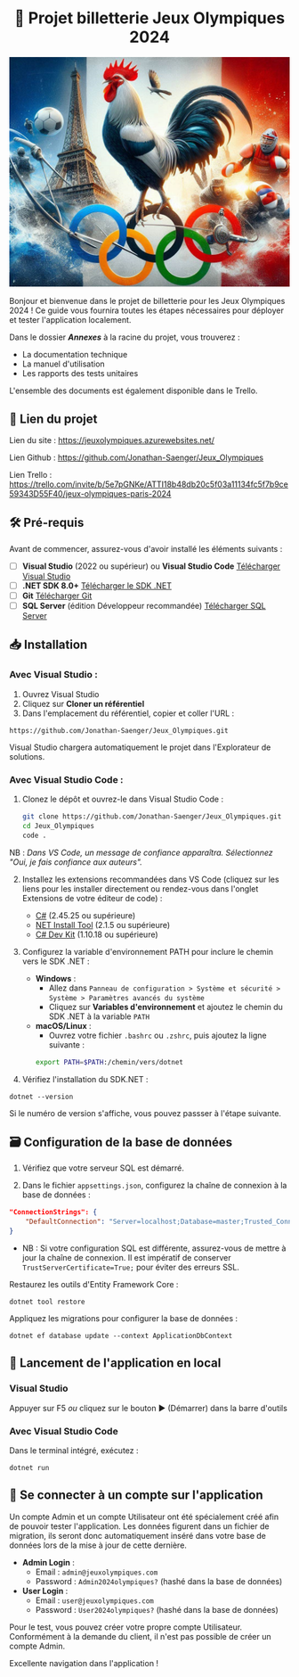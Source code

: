 ﻿<h1 align="center">🏅 Projet billetterie Jeux Olympiques 2024 </h1>

<img src="wwwroot/images/readme.png" alt="Logo"></p>


Bonjour et bienvenue dans le projet de billetterie pour les Jeux Olympiques 2024 ! Ce guide vous fournira toutes les 
étapes nécessaires pour déployer et tester l'application localement.

Dans le dossier ***Annexes*** à la racine du projet, vous trouverez : 
* La documentation technique 
* La manuel d'utilisation
* Les rapports des tests unitaires

L'ensemble des documents est également disponible dans le Trello.

<h2> 🔗 Lien du projet </h2>

Lien du site : https://jeuxolympiques.azurewebsites.net/ <br>

Lien Github : https://github.com/Jonathan-Saenger/Jeux_Olympiques <br>

Lien Trello : https://trello.com/invite/b/5e7pGNKe/ATTI18b48db20c5f03a11134fc5f7b9ce59343D55F40/jeux-olympiques-paris-2024 <br>

<h2> 🛠 Pré-requis </h2>

Avant de commencer, assurez-vous d'avoir installé les éléments suivants :

- [ ] **Visual Studio** (2022 ou supérieur) ou **Visual Studio Code** [Télécharger Visual Studio](https://visualstudio.microsoft.com/fr/downloads/?cid=learn-onpage-download-cta)
- [ ] **.NET SDK 8.0+** [Télécharger le SDK .NET](https://dotnet.microsoft.com/en-us/download/dotnet/8.0)
- [ ] **Git** [Télécharger Git](https://git-scm.com/downloads)
- [ ] **SQL Server** (édition Développeur recommandée) [Télécharger SQL Server](https://www.microsoft.com/fr-fr/sql-server/sql-server-downloads)

<h2>📥 Installation  </h2>

<h3> Avec Visual Studio : </h3>

1. Ouvrez Visual Studio
2. Cliquez sur <b>Cloner un référentiel</b>
3. Dans l'emplacement du référentiel, copier et coller l'URL :  

```
https://github.com/Jonathan-Saenger/Jeux_Olympiques.git
```

Visual Studio chargera automatiquement le projet dans l'Explorateur de solutions.

<h3> Avec Visual Studio Code : </h3>

1. Clonez le dépôt et ouvrez-le dans Visual Studio Code :
    ```bash
    git clone https://github.com/Jonathan-Saenger/Jeux_Olympiques.git
    cd Jeux_Olympiques
    code .
    ```

NB : <i> Dans VS Code, un message de confiance apparaîtra. Sélectionnez "Oui, je fais confiance aux auteurs". </i>

2. Installez les extensions recommandées dans VS Code (cliquez sur les liens pour les installer directement ou rendez-vous dans l'onglet Extensions de votre éditeur de code) :
   - [C#](https://marketplace.visualstudio.com/items?itemName=ms-dotnettools.csharp) (2.45.25 ou supérieure)
   - [NET Install Tool](https://marketplace.visualstudio.com/items?itemName=ms-dotnettools.vscode-dotnet-runtime) (2.1.5 ou supérieure)
   - [C# Dev Kit](https://marketplace.visualstudio.com/items?itemName=ms-dotnettools.csdevkit) (1.10.18 ou supérieure)

3. Configurez la variable d'environnement PATH pour inclure le chemin vers le SDK .NET :
   - **Windows** : 
     - Allez dans `Panneau de configuration > Système et sécurité > Système > Paramètres avancés du système`
     - Cliquez sur **Variables d'environnement** et ajoutez le chemin du SDK .NET à la variable `PATH`
   - **macOS/Linux** : 
     - Ouvrez votre fichier `.bashrc` ou `.zshrc`, puis ajoutez la ligne suivante :
     ```bash
     export PATH=$PATH:/chemin/vers/dotnet
     ```

4. Vérifiez l'installation du SDK.NET :
```
dotnet --version
```
Si le numéro de version s'affiche, vous pouvez passser à l'étape suivante.

<h2>🗃 Configuration de la base de données </h2>

1. Vérifiez que votre serveur SQL est démarré.

2. Dans le fichier `appsettings.json`, configurez la chaîne de connexion à la base de données :

```json
"ConnectionStrings": {
    "DefaultConnection": "Server=localhost;Database=master;Trusted_Connection=True;TrustServerCertificate=True;"
}
```
- NB : Si votre configuration SQL est différente, assurez-vous de mettre à jour la chaîne de connexion. Il est impératif de conserver `TrustServerCertificate=True;` pour éviter des erreurs SSL.


Restaurez les outils d'Entity Framework Core :
```
dotnet tool restore
```

Appliquez les migrations pour configurer la base de données : 
```
dotnet ef database update --context ApplicationDbContext
```

<h2> 🚀 Lancement de l'application en local </h2>

<h3> Visual Studio </h3>

Appuyer sur  F5  <i> ou </i> cliquez sur le bouton  ▶️ (Démarrer) dans la barre d'outils

<h3> Avec Visual Studio Code </h3>

Dans le terminal intégré, exécutez :
```
dotnet run 
```

<h2> 🔐  Se connecter à un compte sur l'application </h2>

<p> Un compte Admin et un compte Utilisateur ont été spécialement créé afin de pouvoir tester
l'application. Les données figurent dans un fichier de migration, ils seront donc automatiquement inséré
dans votre base de données lors de la mise à jour de cette dernière. </p>

 - **Admin Login** : 
     - Email : `admin@jeuxolympiques.com`
     - Password : `Admin2024olympiques?` (hashé dans la base de données)
 - **User Login** : 
     - Email : `user@jeuxolympiques.com`
     - Password : `User2024olympiques?` (hashé dans la base de données)

Pour le test, vous pouvez créer votre propre compte Utilisateur. Conformément à la demande du client, il n'est pas possible 
de créer un compte Admin. 



Excellente navigation dans l'application !